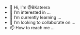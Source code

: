 - 👋 Hi, I’m @BKateera
- 👀 I’m interested in ...
- 🌱 I’m currently learning ...
- 💞️ I’m looking to collaborate on ...
- 📫 How to reach me ...

<!---
BKateera/BKateera is a ✨ special ✨ repository because its `README.md` (this file) appears on your GitHub profile.
You can click the Preview link to take a look at your changes.
--->
